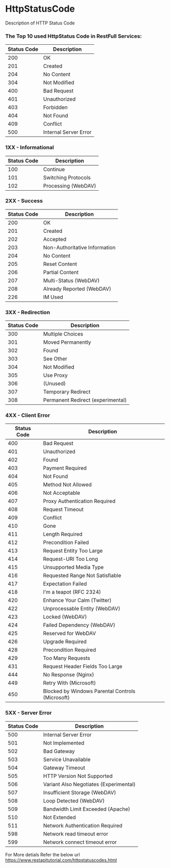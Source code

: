 # HttpStatusCode
Description of HTTP Status Code

### The Top 10 used HttpStatus Code in RestFull Services:
| Status Code | Description |
|-------------|--------------|
|200| OK |
|201| Created |
|204| No Content |
|304| Not Modified |
|400| Bad Request |
|401| Unauthorized |
|403| Forbidden |
|404| Not Found |
|409| Conflict |
|500| Internal Server Error |



### 1XX - Informational
| Status Code | Description |
|-------------|--------------|
|100| Continue |
|101| Switching Protocols |
|102| Processing (WebDAV) |

### 2XX - Success
| Status Code | Description |
|-------------|--------------|
|200| OK |
|201| Created |
|202| Accepted |
|203| Non-Authoritative Information |
|204| No Content|
|205| Reset Content|
|206| Partial Content|
|207| Multi-Status (WebDAV)|
|208| Already Reported (WebDAV)|
|226| IM Used|

### 3XX - Redirection
| Status Code | Description |
|-------------|--------------|
|300| Multiple Choices |
|301| Moved Permanently |
|302| Found |
|303| See Other |
|304| Not Modified|
|305| Use Proxy|
|306| (Unused)|
|307| Temporary Redirect|
|308| Permanent Redirect (experimental)|

### 4XX - Client Error
| Status Code | Description |
|-------------|--------------|
|400| Bad Request |
|401| Unauthorized |
|402| Found |
|403| Payment Required |
|404| Not Found|
|405| Method Not Allowed |
|406| Not Acceptable |
|407| Proxy Authentication Required |
|408| Request Timeout |
|409| Conflict |
|410| Gone |
|411| Length Required|
|412| Precondition Failed
|413| Request Entity Too Large
|414| Request-URI Too Long
|415| Unsupported Media Type
|416| Requested Range Not Satisfiable
|417| Expectation Failed
|418| I'm a teapot (RFC 2324)
|420| Enhance Your Calm (Twitter)
|422| Unprocessable Entity (WebDAV)
|423| Locked (WebDAV)
|424| Failed Dependency (WebDAV)
|425| Reserved for WebDAV
|426| Upgrade Required
|428| Precondition Required
|429| Too Many Requests
|431| Request Header Fields Too Large
|444| No Response (Nginx)
|449| Retry With (Microsoft)
|450| Blocked by Windows Parental Controls (Microsoft)

### 5XX - Server Error
| Status Code | Description |
|-------------|--------------|
|500| Internal Server Error |
|501| Not Implemented |
|502| Bad Gateway | 
|503| Service Unavailable |
|504| Gateway Timeout |
|505| HTTP Version Not Supported |
|506| Variant Also Negotiates (Experimental) |
|507| Insufficient Storage (WebDAV) |
|508| Loop Detected (WebDAV) |
|509| Bandwidth Limit Exceeded (Apache) |
|510| Not Extended |
|511| Network Authentication Required |
|598| Network read timeout error |
|599| Network connect timeout error |

For More detials Refer the below url https://www.restapitutorial.com/httpstatuscodes.html

